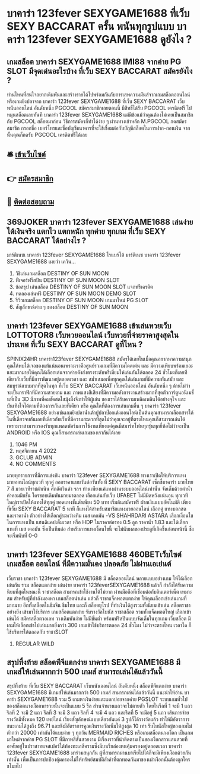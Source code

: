 # บาคาร่า 123fever SEXYGAME1688 ที่เว็บ SEXY BACCARAT ครั้น พนันทุกรูปแบบ บาคาร่า 123fever SEXYGAME1688 ดูยังไง ?
## เกมสล็อต บาคาร่า SEXYGAME1688 IMI88 จากค่าย PG SLOT มีจุดเด่นอะไรบ้าง ที่เว็บ SEXY BACCARAT สมัครยังไง ?
ท่านไหนที่สนใจอยากเดิมพันและสร้างรายได้ไปพร้อมกันกับการเสพความมันส์จากเกมสล็อตออนไลน์หรือเกมยิงปลาจาก บาคาร่า 123fever SEXYGAME1688 ที่เว็บ SEXY BACCARAT เว็บพนันออนไลน์ อันดับหนึ่ง PGCOOL สมัครสมาชิกเลยตอนนี้ มีสิทธิ์ได้รับ PGCOOL เครดิตฟรี ไปหมุนสล็อตเลยทันที บาคาร่า 123fever SEXYGAME1688 แต่มีข้อแม้ว่าคุณต้องไม่เคยเป็นสมาชิกกับ PGCOOL สล็อตมาก่อน วิธีการสมัครก็ทำได้ง่าย ๆ ผ่านทางเข้าหลัก M.PGCOOL กดสมัครสมาชิก กรอกชื่อ เบอร์โทรและชื่อบัญชีธนาคารที่จะใช้เชื่อมต่อกับบัญชีสล็อตในการฝาก-ถอนเงิน จากนั้นคุณก็กดรับ PGCOOL เครดิตฟรีได้เลย

## 🛎 [เข้าเว็บไซต์ ](https://btc-bet.net)
## 👉 [สมัครสมาชิก](https://btc-bet.net)
## 📱 [ติดต่อสอบถาม](https://btc-bet.net)

## 369JOKER บาคาร่า 123fever SEXYGAME1688 เล่นง่าย ได้เงินจริง แตกไว แตกหนัก ทุกค่าย ทุกเกม ที่เว็บ SEXY BACCARAT ได้อย่างไร ?
มาร์ติเนซเ บาคาร่า 123fever SEXYGAME1688 โรแบร์โต้ มาร์ติเนซ บาคาร่า 123fever SEXYGAME1688 เผยว่า เควิน…
1. วิธีเล่นเกมสล็อต DESTINY OF SUN MOON
2. ฟีเจอร์ฟรีสปิน DESTINY OF SUN MOON SLOT
3. ข้อสรุป เล่นสล็อต DESTINY OF SUN MOON SLOT แจกฟรีเครดิต
4. ทดลองเล่นฟรี DESTINY OF SUN MOON DEMO SLOT
5. รีวิวเกมสล็อต DESTINY OF SUN MOON เกมมาใหม่ PG SLOT
6. สัญลักษณ์ต่าง ๆ ของสล็อต DESTINY OF SUN MOON

## บาคาร่า 123fever SEXYGAME1688 เข้าเล่นหวยเว็บ LOTTOTOR8 เว็บหวยออนไลน์ เว็บหวยที่จ่ายราคาสูงสุดในประเทศ ที่เว็บ SEXY BACCARAT ดูที่ไหน ?
SPINIX24HR บาคาร่า123fever  SEXYGAME1688 สมัครได้เลยในเมื่อคุณอยากหาความสนุกคุณได้พบได้เจอของแท้แน่นอนเพราะเราคือศูนย์รวมเกมที่มีความโดดเด่น และ มีความเพียบพร้อมเยอะแยะมากมายให้คุณได้เลือกเล่นจากค่ายดังส่งตรงระดับพรีเมี่ยมให้เล่นกันได้ตลอด 24 ชั่วโมงก็เลยทีเดียวกับเว็บที่มีการพัฒนาอยู่ตลอดเวลา และ สม่ำเสมอเพื่อทุกคุณได้เล่นเกมที่มีความทันสมัย และ สมบูรณ์แบบมากที่สุดในทุก ที่เว็บ SEXY BACCARAT เว็บพนันออนไลน์ อันดับหนึ่ง ๆ ด้านไม่ว่าจะเป็นกราฟิกที่มีความสวยงาม และ ภาพแสงสีเสียงที่มีความอลังการงานสร้างมากที่สุดตัวการ์ตูนอนิเมชั่นที่เป็น 3D มีภาพที่คมชัดสดใสมุ้งมิ้งจึงทำให้ผู้เล่น ของเราได้รับความเพลิดเพลินได้อย่างจุใจ และ บันเทิงใจได้ตามที่ต้องการกันเลยทีเดียว หรือ คุณใดที่ต้องการเล่นเกมอื่น ๆ บาคาร่า 123fever SEXYGAME1688 อย่างเช่นเกมยิงปลาน้ำเต้าปูปลาป๊อกเด้งออนไลน์เป็นต้นคุณสามารถเลือกสรรได้ในที่เดียวจบกันเลยทีเดียวกับเว็บที่มีความสะดวกที่สุดไม่ว่าคุณจะอยู่ที่ตรงไหนคุณก็สามารถเล่นได้เพราะเราสามารถรองรับทุกแพลตฟอร์มการใช้งานเพียงแค่คุณมีสมาร์ทโฟนทุกรุ่นทุกยี่ห้อไม่ว่าจะเป็น ANDROID หรือ IOS คุณก็สามารถเล่นเกมของเรากันได้เลย
1. 1046 PM
2. พฤศจิกายน 4 2022
3. GCLUB ADMIN
4. NO COMMENTS

มวยทุกรายการที่มีการแข่งขัน บาคาร่า 123fever SEXYGAME1688 ทางเราเปิดให้บริการแทงมวยออนไลน์ทุกเวที ทุกคู่ ออกราคาแบบวันต่อวันทั้ง ที่ SEXY BACCARAT เซ็กซี่บาคาร่า มวยไทย 7 สี มวยเวทีราชดำเนิน ศึกอัศวินดำ ฯลฯ ท่านเพียงแค่แทงผ่านระบบออนไลน์เท่านั้น จัดเต็มด้วยค่าน้ำ ค่าคอมมิชชั่น ใครชอบเดิมพันมวยมาตลอด เลือกเล่นกับเว็บ UFABET ไม่มีผิดหวังแน่นอน ทุกเวทีใหญ่เราเปิดให้แทงได้ทุกคู่ ยอดแทงขั้นต่ำเพียง 50 บาท เริ่มต้นสมัครฟรี ฝากเงินแบบอัตโนมัติ เพียง ที่เว็บ SEXY BACCARAT 5 นาที ก็แทงได้สำหรับสมาชิกแทงมวยออนไลน์
 เลือกคู่ แทงบอลสด และราคาน้ำ ตัวอย่างได้เลือกคู่ระหว่างทีม เมส เคอมัน -VS SHAHRDARI ASTARA เลือกเงื่อนไขในการแทงเป็น แฮนดิแคปเต็มเวลา หรือ HDP ในราคาต่อรอง 0.5 ลูก ราคาน้ำ 1.83 และได้เลือกแทงที่ เมส เคอมัน ซึ่งเป็นทีมต่อ สำหรับการแทงเงื่อนไขนี้ จะไม่นับผลของประตูที่เกิดขึ้นก่อนหน้านี้ ซึ่งจะเริ่มนับที่ 0-0

## บาคาร่า 123fever SEXYGAME1688 460BETเว็บไซต์ เกมสล็อต ออนไลน์ ที่มีความมั่นคง ปลอดภัย ไม่ผ่านเอเย่นต์
เว็บราชา บาคาร่า 123fever SEXYGAME1688 มี สล็อตออนไลน์ หลายแบบอย่างเกม ให้ได้เลือกเล่นกัน รวม สล็อตแตกง่าย เล่นง่าย บาคาร่า 123feverSEXYGAME1688 แล้วก็ กำลังได้รับความนิยมที่สุดในขณะนี้ ราชาสล็อต สามารถเข้าใช้งานได้ไม่ยาก ผ่านมือถือที่เชื่อมต่อกับอินเตอร์เน็ต เหมาะสม สำหรับผู้ที่กำลังมองหา เกมสล็อตน่าเล่น แล้วก็ ราชาแจ็คพอตแตกง่าย ให้คุณเลือกเข้าเล่นเกมที่มากมาย อีกทั้งสล็อตในธีมจีน ธีมไทย และก็ สล็อตยุโรป ที่ทำเงินได้สูงรวมทั้งนิยมเข้าเล่น สล็อตราชา อย่างยิ่ง เข้ามาใช้บริการ เกมสล็อตแตกง่าย รับรางวัลโบนัส ราชาสล็อต รวมทั้งแจ็คพอตใหญ่ เลือกเข้าเล่นได้ สมัครสล็อตวอเลท วางเดิมพันง่าย ไม่มีขั้นต่ำ พร้อมฟรีสปินแบบจัดเต็มในทุกเกม เว็บสล็อต มีเกมให้เลือกเข้าไปเล่นมากยิ่งกว่า 300 เกมเข้าใช้บริการตลอด 24 ชั่วโมง ไม่ว่าจะตรงไหน เวลาใด ก็ใช้บริการได้ตลอดกับ ราชาSLOT
1. REGULAR WILD

## สรุปทิ้งท้าย สล็อตพีจีแตกง่าย บาคาร่า SEXYGAME1688 มีเกมส์ให้เล่นมากกว่า 500 เกมส์ สามารถเล่นได้แล้ววันนี้
สรุปทิ้งท้าย ที่เว็บ SEXY BACCARAT เว็บพนันออนไลน์ อันดับหนึ่ง สล็อตพีจีแตกง่าย บาคาร่า SEXYGAME1688 มีเกมส์ให้เล่นมากกว่า 500 เกมส์ สามารถเล่นได้แล้ววันนี้ แนะนำให้อ่าน บาคาร่า SEXYGAME1688 รวม 5 เกมหาเงินง่ายและแตกบ่อยจากค่าย PGSLOT
ระบบเกมทั่วไปของสล็อตนางเงือกพารวยนั้นจะเป็นแบบ 5 รีล ส่วนจำนวนแถวจะไม่ตายตัว โดยในรีลที่ 1 จะมี 1 แถว รีลที่ 2 จะมี 2 แถว รีลที่ 3 จะมี 3 แถว รีลที่ 4 จะมี 4 แถว และรีลที่ 5 จะมีอยู่ 5 แถว เส้นการจ่ายรางวัลมีทั้งหมด 120 เพย์ไลน์ เรียงสัญลักษณ์แบบเดียวกันแค่ 3 รูปก็ได้รางวัลแล้ว ทำให้มีอัตราการชนะเกมได้สูงถึง 96.71 และยังมีอัตราการคูณเงินรางวัลเพิ่มให้สูงสุด 10 เท่า รับโบนัสใหญ่ของเกมไม่ต่ำกว่า 20000 เท่ากันได้แบบง่าย ๆ ทุกวัน
MERMAID RICHES หรือเกมสล็อตนางเงือก เป็นเกมมาใหม่จากค่าย PG SLOT ที่มีภาพสีสันสวยงาม มีเรื่องราวที่น่าติดตามเป็นของเงือกสาวแสนสวยที่อาศัยอยู่ในปราสาทแจสเปอร์ใต้ท้องทะเลสีครามซึ่งมีบาเรียล่องหนคุ้มครองอยู่ตลอดเวลา บาคาร่า 123fever SEXYGAME1688 มาร่วมสนุกกัน ผู้ที่สามารถผ่านบาเรียไปได้ก็จะมีเพียงเงือกด้วยกันเท่านั้น เพื่อเป็นการปกป้องคุ้มครองไม่ให้ทรัพย์สมบัติล้ำค่าที่ตกทอดกันมาของเผ่าเงือกนั้นต้องถูกใครขโมยไป
